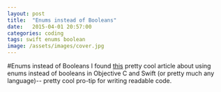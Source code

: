 ```yaml
---
layout: post
title:  "Enums instead of Booleans"
date:   2015-04-01 20:57:00
categories: coding
tags: swift enums boolean
image: /assets/images/cover.jpg
---
```

#Enums instead of Booleans
I found [this](http://www.objc.io/snippets/12.html) pretty cool article about using enums instead of booleans in Objective C and Swift (or pretty much any language)-- pretty cool pro-tip for writing readable code.